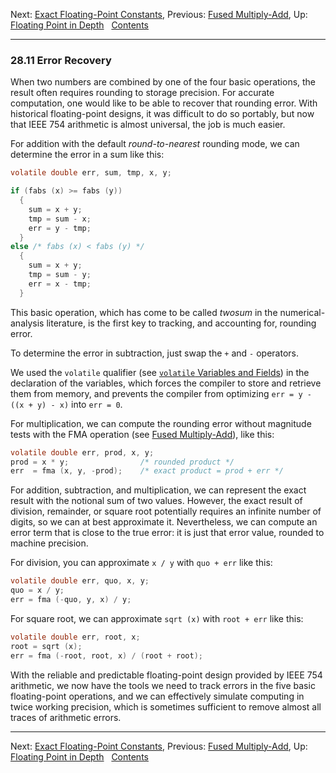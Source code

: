Next: [Exact Floating-Point Constants](Exact-Floating-Constants.md),
Previous: [Fused Multiply-Add](Fused-Multiply_002dAdd.md), Up:
[Floating Point in Depth](Floating-Point-in-Depth.md)  
[Contents](index.md#SEC_Contents "Table of contents")  

------------------------------------------------------------------------


### 28.11 Error Recovery 


When two numbers are combined by one of the four basic operations, the
result often requires rounding to storage precision. For accurate
computation, one would like to be able to recover that rounding error.
With historical floating-point designs, it was difficult to do so
portably, but now that IEEE 754 arithmetic is almost universal, the job
is much easier.

For addition with the default *round-to-nearest* rounding mode, we can
determine the error in a sum like this:

``` C
volatile double err, sum, tmp, x, y;

if (fabs (x) >= fabs (y))
  {
    sum = x + y;
    tmp = sum - x;
    err = y - tmp;
  }
else /* fabs (x) < fabs (y) */
  {
    sum = x + y;
    tmp = sum - y;
    err = x - tmp;
  }
```

This basic operation, which has come to be called *twosum* in the
numerical-analysis literature, is the first key to tracking, and
accounting for, rounding error.

To determine the error in subtraction, just swap the `+` and `-`
operators.

We used the `volatile` qualifier (see [`volatile` Variables and
Fields](volatile.md)) in the declaration of the variables, which
forces the compiler to store and retrieve them from memory, and prevents
the compiler from optimizing `err = y - ((x + y) - x)` into `err = 0`.

For multiplication, we can compute the rounding error without magnitude
tests with the FMA operation (see [Fused
Multiply-Add](Fused-Multiply_002dAdd.md)), like this:

``` C
volatile double err, prod, x, y;
prod = x * y;                /* rounded product */
err  = fma (x, y, -prod);    /* exact product = prod + err */
```

For addition, subtraction, and multiplication, we can represent the
exact result with the notional sum of two values. However, the exact
result of division, remainder, or square root potentially requires an
infinite number of digits, so we can at best approximate it.
Nevertheless, we can compute an error term that is close to the true
error: it is just that error value, rounded to machine precision.

For division, you can approximate `x / y` with `quo + err` like this:

``` C
volatile double err, quo, x, y;
quo = x / y;
err = fma (-quo, y, x) / y;
```

For square root, we can approximate `sqrt (x)` with `root + err` like
this:

``` C
volatile double err, root, x;
root = sqrt (x);
err = fma (-root, root, x) / (root + root);
```

With the reliable and predictable floating-point design provided by IEEE
754 arithmetic, we now have the tools we need to track errors in the
five basic floating-point operations, and we can effectively simulate
computing in twice working precision, which is sometimes sufficient to
remove almost all traces of arithmetic errors.

------------------------------------------------------------------------

Next: [Exact Floating-Point Constants](Exact-Floating-Constants.md),
Previous: [Fused Multiply-Add](Fused-Multiply_002dAdd.md), Up:
[Floating Point in Depth](Floating-Point-in-Depth.md)  
[Contents](index.md#SEC_Contents "Table of contents")  
